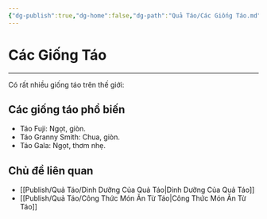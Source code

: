 ```yaml
---
{"dg-publish":true,"dg-home":false,"dg-path":"Quả Táo/Các Giống Táo.md","permalink":"/qua-tao/cac-giong-tao/","dgPassFrontmatter":true,"noteIcon":"","updated":"2025-01-12T15:21:21.605+07:00"}
---
```


# Các Giống Táo
---

Có rất nhiều giống táo trên thế giới:

## Các giống táo phổ biến
- Táo Fuji: Ngọt, giòn.
- Táo Granny Smith: Chua, giòn.
- Táo Gala: Ngọt, thơm nhẹ.

## Chủ đề liên quan
- [[Publish/Quả Táo/Dinh Dưỡng Của Quả Táo\|Dinh Dưỡng Của Quả Táo]]
- [[Publish/Quả Táo/Công Thức Món Ăn Từ Táo\|Công Thức Món Ăn Từ Táo]]
